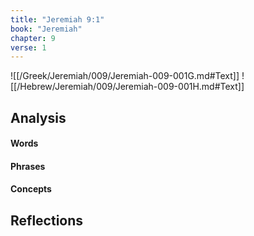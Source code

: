 ```yaml
---
title: "Jeremiah 9:1"
book: "Jeremiah"
chapter: 9
verse: 1
---
```

![[/Greek/Jeremiah/009/Jeremiah-009-001G.md#Text]]
![[/Hebrew/Jeremiah/009/Jeremiah-009-001H.md#Text]]

## Analysis

#### Words

#### Phrases

#### Concepts

## Reflections
